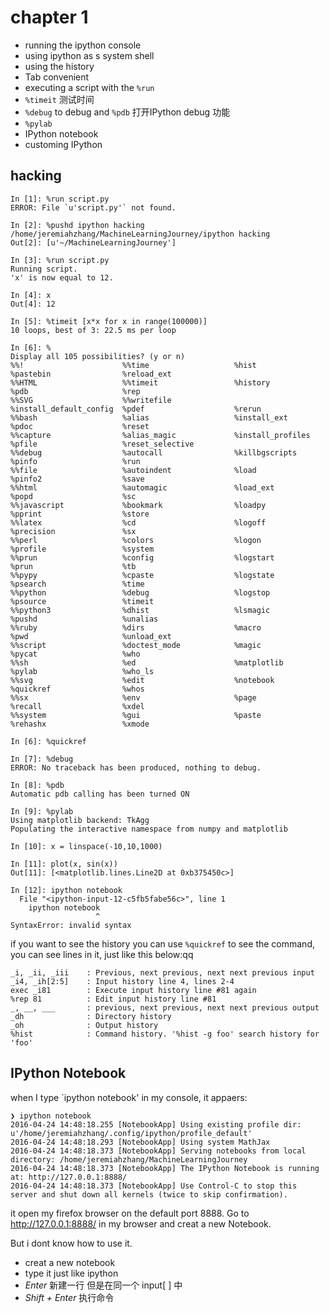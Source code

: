 # chapter 1

- running the ipython console
- using ipython as s system shell
- using the history
- Tab convenient
- executing a script with the `%run`
- `%timeit` 测试时间
- `%debug` to debug and `%pdb` 打开IPython debug 功能
- `%pylab`
- IPython notebook
- customing IPython

## hacking

	In [1]: %run script.py
	ERROR: File `u'script.py'` not found.
	
	In [2]: %pushd ipython hacking
	/home/jeremiahzhang/MachineLearningJourney/ipython hacking
	Out[2]: [u'~/MachineLearningJourney']
	
	In [3]: %run script.py
	Running script.
	'x' is now equal to 12.
	
	In [4]: x
	Out[4]: 12
	
	In [5]: %timeit [x*x for x in range(100000)]
	10 loops, best of 3: 22.5 ms per loop
	
	In [6]: %
	Display all 105 possibilities? (y or n)
	%%!                      %%time                   %hist                    %pastebin                %reload_ext
	%%HTML                   %%timeit                 %history                 %pdb                     %rep
	%%SVG                    %%writefile              %install_default_config  %pdef                    %rerun
	%%bash                   %alias                   %install_ext             %pdoc                    %reset
	%%capture                %alias_magic             %install_profiles        %pfile                   %reset_selective
	%%debug                  %autocall                %killbgscripts           %pinfo                   %run
	%%file                   %autoindent              %load                    %pinfo2                  %save
	%%html                   %automagic               %load_ext                %popd                    %sc
	%%javascript             %bookmark                %loadpy                  %pprint                  %store
	%%latex                  %cd                      %logoff                  %precision               %sx
	%%perl                   %colors                  %logon                   %profile                 %system
	%%prun                   %config                  %logstart                %prun                    %tb
	%%pypy                   %cpaste                  %logstate                %psearch                 %time
	%%python                 %debug                   %logstop                 %psource                 %timeit
	%%python3                %dhist                   %lsmagic                 %pushd                   %unalias
	%%ruby                   %dirs                    %macro                   %pwd                     %unload_ext
	%%script                 %doctest_mode            %magic                   %pycat                   %who
	%%sh                     %ed                      %matplotlib              %pylab                   %who_ls
	%%svg                    %edit                    %notebook                %quickref                %whos
	%%sx                     %env                     %page                    %recall                  %xdel
	%%system                 %gui                     %paste                   %rehashx                 %xmode
	
	In [6]: %quickref
	
	In [7]: %debug
	ERROR: No traceback has been produced, nothing to debug.
	
	In [8]: %pdb
	Automatic pdb calling has been turned ON
	
	In [9]: %pylab
	Using matplotlib backend: TkAgg
	Populating the interactive namespace from numpy and matplotlib
	
	In [10]: x = linspace(-10,10,1000)
	
	In [11]: plot(x, sin(x))
	Out[11]: [<matplotlib.lines.Line2D at 0xb375450c>]
	
	In [12]: ipython notebook
	  File "<ipython-input-12-c5fb5fabe56c>", line 1
	    ipython notebook
	                   ^
	SyntaxError: invalid syntax

if you want to see the history you can use `%quickref` to see the command, you can see lines in it, just like this below:qq

	_i, _ii, _iii    : Previous, next previous, next next previous input
	_i4, _ih[2:5]    : Input history line 4, lines 2-4
	exec _i81        : Execute input history line #81 again
	%rep 81          : Edit input history line #81
	_, __, ___       : previous, next previous, next next previous output
	_dh              : Directory history
	_oh              : Output history
	%hist            : Command history. '%hist -g foo' search history for 'foo'

## IPython Notebook

when I type `ipython notebook' in my console, it appaers:

	❯ ipython notebook   
	2016-04-24 14:48:18.255 [NotebookApp] Using existing profile dir: u'/home/jeremiahzhang/.config/ipython/profile_default'
	2016-04-24 14:48:18.293 [NotebookApp] Using system MathJax
	2016-04-24 14:48:18.373 [NotebookApp] Serving notebooks from local directory: /home/jeremiahzhang/MachineLearningJourney
	2016-04-24 14:48:18.373 [NotebookApp] The IPython Notebook is running at: http://127.0.0.1:8888/
	2016-04-24 14:48:18.373 [NotebookApp] Use Control-C to stop this server and shut down all kernels (twice to skip confirmation).

it open my firefox browser on the default port 8888. Go to http://127.0.0.1:8888/ in my browser and creat a new Notebook.

But i dont know how to use it.

- creat a new notebook
- type it just like ipython
- *Enter* 新建一行 但是在同一个 input[ ] 中
- *Shift + Enter* 执行命令

